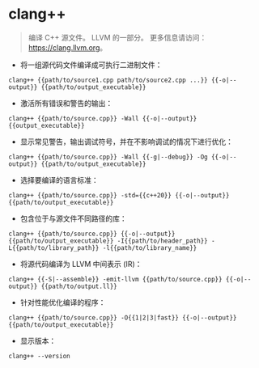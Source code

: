 # clang++

> 编译 C++ 源文件。
> LLVM 的一部分。
> 更多信息请访问：<https://clang.llvm.org>。

- 将一组源代码文件编译成可执行二进制文件：

`clang++ {{path/to/source1.cpp path/to/source2.cpp ...}} {{-o|--output}} {{path/to/output_executable}}`

- 激活所有错误和警告的输出：

`clang++ {{path/to/source.cpp}} -Wall {{-o|--output}} {{output_executable}}`

- 显示常见警告，输出调试符号，并在不影响调试的情况下进行优化：

`clang++ {{path/to/source.cpp}} -Wall {{-g|--debug}} -Og {{-o|--output}} {{path/to/output_executable}}`

- 选择要编译的语言标准：

`clang++ {{path/to/source.cpp}} -std={{c++20}} {{-o|--output}} {{path/to/output_executable}}`

- 包含位于与源文件不同路径的库：

`clang++ {{path/to/source.cpp}} {{-o|--output}} {{path/to/output_executable}} -I{{path/to/header_path}} -L{{path/to/library_path}} -l{{path/to/library_name}}`

- 将源代码编译为 LLVM 中间表示 (IR)：

`clang++ {{-S|--assemble}} -emit-llvm {{path/to/source.cpp}} {{-o|--output}} {{path/to/output.ll}}`

- 针对性能优化编译的程序：

`clang++ {{path/to/source.cpp}} -O{{1|2|3|fast}} {{-o|--output}} {{path/to/output_executable}}`

- 显示版本：

`clang++ --version`